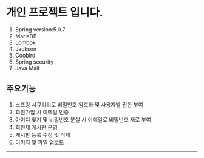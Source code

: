 # 개인 프로젝트 입니다.

1. Spring version:5.0.7
1. MariaDB
1. Lombok
1. Jackson
1. Coobird
1. Spring security
1. Java Mail


## 주요기능
1. 스프링 시큐리티로 비밀번호 암호화 및 사용자별 권한 부여
1. 회원가입 시 이메일 인증
1. 아이디 찾기 및 비밀번호 분실 시 이메일로 비밀번호 새로 부여
1. 회원제 게시판 운영
1. 게시판 등록 수정 및 삭제 
1. 이미지 및 파일 업로드

---
